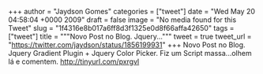 
+++
author = "Jaydson Gomes"
categories = ["tweet"]
date = "Wed May 20 04:58:04 +0000 2009"
draft = false
image = "No media found for this Tweet"
slug = "1f4316e8b017a6ff8d3f1325e0d8f66affa42650"
tags = ["tweet"]
title = """Novo Post no Blog. Jquery..."""
tweet = true
tweet_url = "https://twitter.com/jaydson/status/1856199931"
+++
Novo Post no Blog. Jquery Gradient Plugin + Jquery Color Picker. Fiz um Script massa...olhem lá e comentem. http://tinyurl.com/pxrgvl
